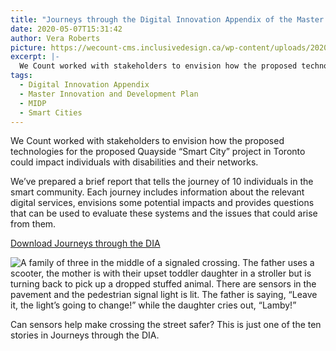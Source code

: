 ```yaml
---
title: "Journeys through the Digital Innovation Appendix of the Master Innovation and Development Plan"
date: 2020-05-07T15:31:42
author: Vera Roberts
picture: https://wecount-cms.inclusivedesign.ca/wp-content/uploads/2020/06/ricardo-gomez-angel-9AdeEdYB2yk-unsplash-scaled.jpg
excerpt: |-
  We Count worked with stakeholders to envision how the proposed technologies for the proposed Quayside “Smart City” project in Toronto could impact individuals with disabilities and their networks.…
tags:
  - Digital Innovation Appendix
  - Master Innovation and Development Plan
  - MIDP
  - Smart Cities
---
```

We Count worked with stakeholders to envision how the proposed technologies for the proposed Quayside “Smart City” project in Toronto could impact individuals with disabilities and their networks.

We’ve prepared a brief report that tells the journey of 10 individuals in the smart community. Each journey includes information about the relevant digital services, envisions some potential impacts and provides questions that can be used to evaluate these systems and the issues that could arise from them.

[Download Journeys through the DIA](https://wecount-cms.inclusivedesign.ca/wp-content/uploads/2020/07/MIDP-DIA-Evaluation-Journeys-2020_web-Final_accessible.pdf)

![A family of three in the middle of a signaled crossing. The father uses a scooter, the mother is with their upset toddler daughter in a stroller but is turning back to pick up a dropped stuffed animal. There are sensors in the pavement and the pedestrian signal light is lit. The father is saying, “Leave it, the light’s going to change!” while the daughter cries out, “Lamby!”](https://wecount-cms.inclusivedesign.ca/wp-content/uploads/2020/05/1_lamby-995x1024.png)

Can sensors help make crossing the street safer? This is just one of the ten stories in Journeys through the DIA.
